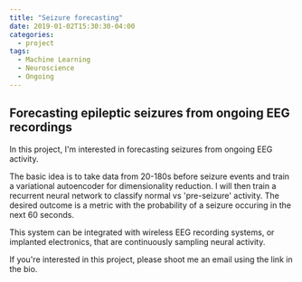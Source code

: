 ```yaml
---
title: "Seizure forecasting"
date: 2019-01-02T15:30:30-04:00
categories:
  - project
tags:
  - Machine Learning
  - Neuroscience
  - Ongoing
---
```


## Forecasting epileptic seizures from ongoing EEG recordings

In this project, I'm interested in forecasting seizures from ongoing EEG activity.

The basic idea is to take data from 20-180s before seizure events and train a variational autoencoder for dimensionality reduction.
I will then train a recurrent neural network to classify normal vs 'pre-seizure' activity. 
The desired outcome is a metric with the probability of a seizure occuring in the next 60 seconds.

This system can be integrated with wireless EEG recording systems, or implanted electronics, that are continuously sampling neural activity.

If you're interested in this project, please shoot me an email using the link in the bio.

